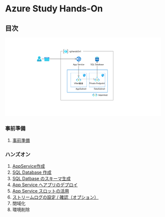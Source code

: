 # Azure Study Hands-On

## 目次

![完成状態](images/ex00-0000-completed.png)

### 事前準備

1. [事前準備](preparation01.md)

### ハンズオン

1. [AppService作成](exercise01.md)
1. [SQL Database 作成](exercise02.md)
1. [SQL Datbase のスキーマ生成](exercise03.md)
1. [App Service へアプリのデプロイ](exercise04.md)
1. [App Service スロットの活用](exercise05.md)
1. [ストリームログの設定 / 確認（オプション）](exercise06.md)
1. 閉域化
1. 環境削除
